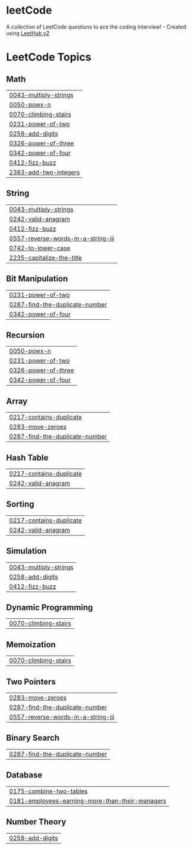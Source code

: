 # leetCode
A collection of LeetCode questions to ace the coding interview! - Created using [LeetHub v2](https://github.com/arunbhardwaj/LeetHub-2.0)

<!---LeetCode Topics Start-->
# LeetCode Topics
## Math
|  |
| ------- |
| [0043-multiply-strings](https://github.com/marvakt/leetCode/tree/master/0043-multiply-strings) |
| [0050-powx-n](https://github.com/marvakt/leetCode/tree/master/0050-powx-n) |
| [0070-climbing-stairs](https://github.com/marvakt/leetCode/tree/master/0070-climbing-stairs) |
| [0231-power-of-two](https://github.com/marvakt/leetCode/tree/master/0231-power-of-two) |
| [0258-add-digits](https://github.com/marvakt/leetCode/tree/master/0258-add-digits) |
| [0326-power-of-three](https://github.com/marvakt/leetCode/tree/master/0326-power-of-three) |
| [0342-power-of-four](https://github.com/marvakt/leetCode/tree/master/0342-power-of-four) |
| [0412-fizz-buzz](https://github.com/marvakt/leetCode/tree/master/0412-fizz-buzz) |
| [2383-add-two-integers](https://github.com/marvakt/leetCode/tree/master/2383-add-two-integers) |
## String
|  |
| ------- |
| [0043-multiply-strings](https://github.com/marvakt/leetCode/tree/master/0043-multiply-strings) |
| [0242-valid-anagram](https://github.com/marvakt/leetCode/tree/master/0242-valid-anagram) |
| [0412-fizz-buzz](https://github.com/marvakt/leetCode/tree/master/0412-fizz-buzz) |
| [0557-reverse-words-in-a-string-iii](https://github.com/marvakt/leetCode/tree/master/0557-reverse-words-in-a-string-iii) |
| [0742-to-lower-case](https://github.com/marvakt/leetCode/tree/master/0742-to-lower-case) |
| [2235-capitalize-the-title](https://github.com/marvakt/leetCode/tree/master/2235-capitalize-the-title) |
## Bit Manipulation
|  |
| ------- |
| [0231-power-of-two](https://github.com/marvakt/leetCode/tree/master/0231-power-of-two) |
| [0287-find-the-duplicate-number](https://github.com/marvakt/leetCode/tree/master/0287-find-the-duplicate-number) |
| [0342-power-of-four](https://github.com/marvakt/leetCode/tree/master/0342-power-of-four) |
## Recursion
|  |
| ------- |
| [0050-powx-n](https://github.com/marvakt/leetCode/tree/master/0050-powx-n) |
| [0231-power-of-two](https://github.com/marvakt/leetCode/tree/master/0231-power-of-two) |
| [0326-power-of-three](https://github.com/marvakt/leetCode/tree/master/0326-power-of-three) |
| [0342-power-of-four](https://github.com/marvakt/leetCode/tree/master/0342-power-of-four) |
## Array
|  |
| ------- |
| [0217-contains-duplicate](https://github.com/marvakt/leetCode/tree/master/0217-contains-duplicate) |
| [0283-move-zeroes](https://github.com/marvakt/leetCode/tree/master/0283-move-zeroes) |
| [0287-find-the-duplicate-number](https://github.com/marvakt/leetCode/tree/master/0287-find-the-duplicate-number) |
## Hash Table
|  |
| ------- |
| [0217-contains-duplicate](https://github.com/marvakt/leetCode/tree/master/0217-contains-duplicate) |
| [0242-valid-anagram](https://github.com/marvakt/leetCode/tree/master/0242-valid-anagram) |
## Sorting
|  |
| ------- |
| [0217-contains-duplicate](https://github.com/marvakt/leetCode/tree/master/0217-contains-duplicate) |
| [0242-valid-anagram](https://github.com/marvakt/leetCode/tree/master/0242-valid-anagram) |
## Simulation
|  |
| ------- |
| [0043-multiply-strings](https://github.com/marvakt/leetCode/tree/master/0043-multiply-strings) |
| [0258-add-digits](https://github.com/marvakt/leetCode/tree/master/0258-add-digits) |
| [0412-fizz-buzz](https://github.com/marvakt/leetCode/tree/master/0412-fizz-buzz) |
## Dynamic Programming
|  |
| ------- |
| [0070-climbing-stairs](https://github.com/marvakt/leetCode/tree/master/0070-climbing-stairs) |
## Memoization
|  |
| ------- |
| [0070-climbing-stairs](https://github.com/marvakt/leetCode/tree/master/0070-climbing-stairs) |
## Two Pointers
|  |
| ------- |
| [0283-move-zeroes](https://github.com/marvakt/leetCode/tree/master/0283-move-zeroes) |
| [0287-find-the-duplicate-number](https://github.com/marvakt/leetCode/tree/master/0287-find-the-duplicate-number) |
| [0557-reverse-words-in-a-string-iii](https://github.com/marvakt/leetCode/tree/master/0557-reverse-words-in-a-string-iii) |
## Binary Search
|  |
| ------- |
| [0287-find-the-duplicate-number](https://github.com/marvakt/leetCode/tree/master/0287-find-the-duplicate-number) |
## Database
|  |
| ------- |
| [0175-combine-two-tables](https://github.com/marvakt/leetCode/tree/master/0175-combine-two-tables) |
| [0181-employees-earning-more-than-their-managers](https://github.com/marvakt/leetCode/tree/master/0181-employees-earning-more-than-their-managers) |
## Number Theory
|  |
| ------- |
| [0258-add-digits](https://github.com/marvakt/leetCode/tree/master/0258-add-digits) |
<!---LeetCode Topics End-->
